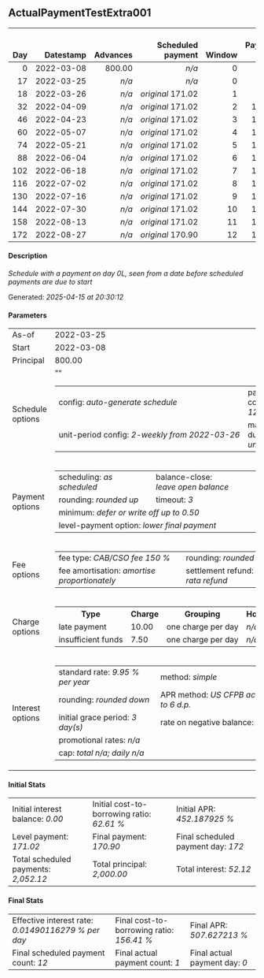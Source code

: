 <h2>ActualPaymentTestExtra001</h2>
<table>
    <thead style="vertical-align: bottom;">
        <th style="text-align: right;">Day</th>
        <th style="text-align: right;">Datestamp</th>
        <th style="text-align: right;">Advances</th>
        <th style="text-align: right;">Scheduled payment</th>
        <th style="text-align: right;">Window</th>
        <th style="text-align: right;">Payment due</th>
        <th style="text-align: right;">Actual payments</th>
        <th style="text-align: right;">Generated payment</th>
        <th style="text-align: right;">Net effect</th>
        <th style="text-align: right;">Payment status</th>
        <th style="text-align: right;">Balance status</th>
        <th style="text-align: right;">Simple interest</th>
        <th style="text-align: right;">New interest</th>
        <th style="text-align: right;">New charges</th>
        <th style="text-align: right;">Principal portion</th>
        <th style="text-align: right;">Fee portion</th>
        <th style="text-align: right;">Interest portion</th>
        <th style="text-align: right;">Charges portion</th>
        <th style="text-align: right;">Fee refund</th>
        <th style="text-align: right;">Principal balance</th>
        <th style="text-align: right;">Fee balance</th>
        <th style="text-align: right;">Interest balance</th>
        <th style="text-align: right;">Charges balance</th>
        <th style="text-align: right;">Settlement figure</th>
        <th style="text-align: right;">Fee refund if&nbsp;settled</th>
    </thead>
    <tr style="text-align: right;">
        <td class="ci00">0</td>
        <td class="ci01" style="white-space: nowrap;">2022-03-08</td>
        <td class="ci02">800.00</td>
        <td class="ci03" style="white-space: nowrap;"><i>n/a<i></td>
        <td class="ci04">0</td>
        <td class="ci05">0.00</td>
        <td class="ci06"><i>confirmed</i>&nbsp;166.60</td>
        <td class="ci07"><i>n/a</i></td>
        <td class="ci08">166.60</td>
        <td class="ci09"><i>extra&nbsp;payment</i></td>
        <td class="ci10">open</td>
        <td class="ci13">0.0000</td>
        <td class="ci14">0.0000</td>
        <td class="ci15"><i>n/a</i></td>
        <td class="ci16">66.64</td>
        <td class="ci17">99.96</td>
        <td class="ci18">0.00</td>
        <td class="ci19">0.00</td>
        <td class="ci20">1,200.00</td>
        <td class="ci21">733.36</td>
        <td class="ci22">1,100.04</td>
        <td class="ci23">0.0000</td>
        <td class="ci24">0.00</td>
        <td class="ci25">633.40</td>
        <td class="ci26">1,200.00</td>
    </tr>
    <tr style="text-align: right;">
        <td class="ci00">17</td>
        <td class="ci01" style="white-space: nowrap;">2022-03-25</td>
        <td class="ci02"><i>n/a</i></td>
        <td class="ci03" style="white-space: nowrap;"><i>n/a<i></td>
        <td class="ci04">0</td>
        <td class="ci05">0.00</td>
        <td class="ci06"><i>n/a</i></td>
        <td class="ci07"><i>n/a</i></td>
        <td class="ci08">0.00</td>
        <td class="ci09"><i>information&nbsp;only</i></td>
        <td class="ci10">open</td>
        <td class="ci13">8.4964</td>
        <td class="ci14">8.4964</td>
        <td class="ci15"><i>n/a</i></td>
        <td class="ci16">0.00</td>
        <td class="ci17">0.00</td>
        <td class="ci18">0.00</td>
        <td class="ci19">0.00</td>
        <td class="ci20">1,081.40</td>
        <td class="ci21">733.36</td>
        <td class="ci22">1,100.04</td>
        <td class="ci23">8.4964</td>
        <td class="ci24">0.00</td>
        <td class="ci25">760.49</td>
        <td class="ci26">1,081.40</td>
    </tr>
    <tr style="text-align: right;">
        <td class="ci00">18</td>
        <td class="ci01" style="white-space: nowrap;">2022-03-26</td>
        <td class="ci02"><i>n/a</i></td>
        <td class="ci03" style="white-space: nowrap;"><i>original</i> 171.02</td>
        <td class="ci04">1</td>
        <td class="ci05">4.42</td>
        <td class="ci06"><i>n/a</i></td>
        <td class="ci07"><i>n/a</i></td>
        <td class="ci08">4.42</td>
        <td class="ci09"><i>not&nbsp;yet&nbsp;due</i></td>
        <td class="ci10">open</td>
        <td class="ci13">0.4998</td>
        <td class="ci14">0.4998</td>
        <td class="ci15"><i>n/a</i></td>
        <td class="ci16">0.00</td>
        <td class="ci17">0.00</td>
        <td class="ci18">4.42</td>
        <td class="ci19">0.00</td>
        <td class="ci20">1,074.42</td>
        <td class="ci21">733.36</td>
        <td class="ci22">1,100.04</td>
        <td class="ci23">4.5762</td>
        <td class="ci24">0.00</td>
        <td class="ci25">767.97</td>
        <td class="ci26">1,074.42</td>
    </tr>
    <tr style="text-align: right;">
        <td class="ci00">32</td>
        <td class="ci01" style="white-space: nowrap;">2022-04-09</td>
        <td class="ci02"><i>n/a</i></td>
        <td class="ci03" style="white-space: nowrap;"><i>original</i> 171.02</td>
        <td class="ci04">2</td>
        <td class="ci05">171.02</td>
        <td class="ci06"><i>n/a</i></td>
        <td class="ci07"><i>n/a</i></td>
        <td class="ci08">171.02</td>
        <td class="ci09"><i>not&nbsp;yet&nbsp;due</i></td>
        <td class="ci10">open</td>
        <td class="ci13">6.9971</td>
        <td class="ci14">6.9971</td>
        <td class="ci15"><i>n/a</i></td>
        <td class="ci16">63.78</td>
        <td class="ci17">95.67</td>
        <td class="ci18">11.57</td>
        <td class="ci19">0.00</td>
        <td class="ci20">976.75</td>
        <td class="ci21">669.58</td>
        <td class="ci22">1,004.37</td>
        <td class="ci23">0.0000</td>
        <td class="ci24">0.00</td>
        <td class="ci25">868.22</td>
        <td class="ci26">976.75</td>
    </tr>
    <tr style="text-align: right;">
        <td class="ci00">46</td>
        <td class="ci01" style="white-space: nowrap;">2022-04-23</td>
        <td class="ci02"><i>n/a</i></td>
        <td class="ci03" style="white-space: nowrap;"><i>original</i> 171.02</td>
        <td class="ci04">3</td>
        <td class="ci05">171.02</td>
        <td class="ci06"><i>n/a</i></td>
        <td class="ci07"><i>n/a</i></td>
        <td class="ci08">171.02</td>
        <td class="ci09"><i>not&nbsp;yet&nbsp;due</i></td>
        <td class="ci10">open</td>
        <td class="ci13">6.3885</td>
        <td class="ci14">6.3885</td>
        <td class="ci15"><i>n/a</i></td>
        <td class="ci16">65.85</td>
        <td class="ci17">98.79</td>
        <td class="ci18">6.38</td>
        <td class="ci19">0.00</td>
        <td class="ci20">879.07</td>
        <td class="ci21">603.73</td>
        <td class="ci22">905.58</td>
        <td class="ci23">0.0000</td>
        <td class="ci24">0.00</td>
        <td class="ci25">801.26</td>
        <td class="ci26">879.07</td>
    </tr>
    <tr style="text-align: right;">
        <td class="ci00">60</td>
        <td class="ci01" style="white-space: nowrap;">2022-05-07</td>
        <td class="ci02"><i>n/a</i></td>
        <td class="ci03" style="white-space: nowrap;"><i>original</i> 171.02</td>
        <td class="ci04">4</td>
        <td class="ci05">171.02</td>
        <td class="ci06"><i>n/a</i></td>
        <td class="ci07"><i>n/a</i></td>
        <td class="ci08">171.02</td>
        <td class="ci09"><i>not&nbsp;yet&nbsp;due</i></td>
        <td class="ci10">open</td>
        <td class="ci13">5.7602</td>
        <td class="ci14">5.7602</td>
        <td class="ci15"><i>n/a</i></td>
        <td class="ci16">66.10</td>
        <td class="ci17">99.16</td>
        <td class="ci18">5.76</td>
        <td class="ci19">0.00</td>
        <td class="ci20">781.40</td>
        <td class="ci21">537.63</td>
        <td class="ci22">806.42</td>
        <td class="ci23">0.0000</td>
        <td class="ci24">0.00</td>
        <td class="ci25">733.67</td>
        <td class="ci26">781.40</td>
    </tr>
    <tr style="text-align: right;">
        <td class="ci00">74</td>
        <td class="ci01" style="white-space: nowrap;">2022-05-21</td>
        <td class="ci02"><i>n/a</i></td>
        <td class="ci03" style="white-space: nowrap;"><i>original</i> 171.02</td>
        <td class="ci04">5</td>
        <td class="ci05">171.02</td>
        <td class="ci06"><i>n/a</i></td>
        <td class="ci07"><i>n/a</i></td>
        <td class="ci08">171.02</td>
        <td class="ci09"><i>not&nbsp;yet&nbsp;due</i></td>
        <td class="ci10">open</td>
        <td class="ci13">5.1295</td>
        <td class="ci14">5.1295</td>
        <td class="ci15"><i>n/a</i></td>
        <td class="ci16">66.36</td>
        <td class="ci17">99.54</td>
        <td class="ci18">5.12</td>
        <td class="ci19">0.00</td>
        <td class="ci20">683.73</td>
        <td class="ci21">471.27</td>
        <td class="ci22">706.88</td>
        <td class="ci23">0.0000</td>
        <td class="ci24">0.00</td>
        <td class="ci25">665.44</td>
        <td class="ci26">683.73</td>
    </tr>
    <tr style="text-align: right;">
        <td class="ci00">88</td>
        <td class="ci01" style="white-space: nowrap;">2022-06-04</td>
        <td class="ci02"><i>n/a</i></td>
        <td class="ci03" style="white-space: nowrap;"><i>original</i> 171.02</td>
        <td class="ci04">6</td>
        <td class="ci05">171.02</td>
        <td class="ci06"><i>n/a</i></td>
        <td class="ci07"><i>n/a</i></td>
        <td class="ci08">171.02</td>
        <td class="ci09"><i>not&nbsp;yet&nbsp;due</i></td>
        <td class="ci10">open</td>
        <td class="ci13">4.4963</td>
        <td class="ci14">4.4963</td>
        <td class="ci15"><i>n/a</i></td>
        <td class="ci16">66.61</td>
        <td class="ci17">99.92</td>
        <td class="ci18">4.49</td>
        <td class="ci19">0.00</td>
        <td class="ci20">586.05</td>
        <td class="ci21">404.66</td>
        <td class="ci22">606.96</td>
        <td class="ci23">0.0000</td>
        <td class="ci24">0.00</td>
        <td class="ci25">596.59</td>
        <td class="ci26">586.05</td>
    </tr>
    <tr style="text-align: right;">
        <td class="ci00">102</td>
        <td class="ci01" style="white-space: nowrap;">2022-06-18</td>
        <td class="ci02"><i>n/a</i></td>
        <td class="ci03" style="white-space: nowrap;"><i>original</i> 171.02</td>
        <td class="ci04">7</td>
        <td class="ci05">171.02</td>
        <td class="ci06"><i>n/a</i></td>
        <td class="ci07"><i>n/a</i></td>
        <td class="ci08">171.02</td>
        <td class="ci09"><i>not&nbsp;yet&nbsp;due</i></td>
        <td class="ci10">open</td>
        <td class="ci13">3.8608</td>
        <td class="ci14">3.8608</td>
        <td class="ci15"><i>n/a</i></td>
        <td class="ci16">66.86</td>
        <td class="ci17">100.30</td>
        <td class="ci18">3.86</td>
        <td class="ci19">0.00</td>
        <td class="ci20">488.38</td>
        <td class="ci21">337.80</td>
        <td class="ci22">506.66</td>
        <td class="ci23">0.0000</td>
        <td class="ci24">0.00</td>
        <td class="ci25">527.10</td>
        <td class="ci26">488.38</td>
    </tr>
    <tr style="text-align: right;">
        <td class="ci00">116</td>
        <td class="ci01" style="white-space: nowrap;">2022-07-02</td>
        <td class="ci02"><i>n/a</i></td>
        <td class="ci03" style="white-space: nowrap;"><i>original</i> 171.02</td>
        <td class="ci04">8</td>
        <td class="ci05">171.02</td>
        <td class="ci06"><i>n/a</i></td>
        <td class="ci07"><i>n/a</i></td>
        <td class="ci08">171.02</td>
        <td class="ci09"><i>not&nbsp;yet&nbsp;due</i></td>
        <td class="ci10">open</td>
        <td class="ci13">3.2228</td>
        <td class="ci14">3.2228</td>
        <td class="ci15"><i>n/a</i></td>
        <td class="ci16">67.12</td>
        <td class="ci17">100.68</td>
        <td class="ci18">3.22</td>
        <td class="ci19">0.00</td>
        <td class="ci20">390.70</td>
        <td class="ci21">270.68</td>
        <td class="ci22">405.98</td>
        <td class="ci23">0.0000</td>
        <td class="ci24">0.00</td>
        <td class="ci25">456.98</td>
        <td class="ci26">390.70</td>
    </tr>
    <tr style="text-align: right;">
        <td class="ci00">130</td>
        <td class="ci01" style="white-space: nowrap;">2022-07-16</td>
        <td class="ci02"><i>n/a</i></td>
        <td class="ci03" style="white-space: nowrap;"><i>original</i> 171.02</td>
        <td class="ci04">9</td>
        <td class="ci05">171.02</td>
        <td class="ci06"><i>n/a</i></td>
        <td class="ci07"><i>n/a</i></td>
        <td class="ci08">171.02</td>
        <td class="ci09"><i>not&nbsp;yet&nbsp;due</i></td>
        <td class="ci10">open</td>
        <td class="ci13">2.5824</td>
        <td class="ci14">2.5824</td>
        <td class="ci15"><i>n/a</i></td>
        <td class="ci16">67.37</td>
        <td class="ci17">101.07</td>
        <td class="ci18">2.58</td>
        <td class="ci19">0.00</td>
        <td class="ci20">293.03</td>
        <td class="ci21">203.31</td>
        <td class="ci22">304.91</td>
        <td class="ci23">0.0000</td>
        <td class="ci24">0.00</td>
        <td class="ci25">386.21</td>
        <td class="ci26">293.03</td>
    </tr>
    <tr style="text-align: right;">
        <td class="ci00">144</td>
        <td class="ci01" style="white-space: nowrap;">2022-07-30</td>
        <td class="ci02"><i>n/a</i></td>
        <td class="ci03" style="white-space: nowrap;"><i>original</i> 171.02</td>
        <td class="ci04">10</td>
        <td class="ci05">171.02</td>
        <td class="ci06"><i>n/a</i></td>
        <td class="ci07"><i>n/a</i></td>
        <td class="ci08">171.02</td>
        <td class="ci09"><i>not&nbsp;yet&nbsp;due</i></td>
        <td class="ci10">open</td>
        <td class="ci13">1.9396</td>
        <td class="ci14">1.9396</td>
        <td class="ci15"><i>n/a</i></td>
        <td class="ci16">67.63</td>
        <td class="ci17">101.46</td>
        <td class="ci18">1.93</td>
        <td class="ci19">0.00</td>
        <td class="ci20">195.35</td>
        <td class="ci21">135.68</td>
        <td class="ci22">203.45</td>
        <td class="ci23">0.0000</td>
        <td class="ci24">0.00</td>
        <td class="ci25">314.80</td>
        <td class="ci26">195.35</td>
    </tr>
    <tr style="text-align: right;">
        <td class="ci00">158</td>
        <td class="ci01" style="white-space: nowrap;">2022-08-13</td>
        <td class="ci02"><i>n/a</i></td>
        <td class="ci03" style="white-space: nowrap;"><i>original</i> 171.02</td>
        <td class="ci04">11</td>
        <td class="ci05">171.02</td>
        <td class="ci06"><i>n/a</i></td>
        <td class="ci07"><i>n/a</i></td>
        <td class="ci08">171.02</td>
        <td class="ci09"><i>not&nbsp;yet&nbsp;due</i></td>
        <td class="ci10">open</td>
        <td class="ci13">1.2943</td>
        <td class="ci14">1.2943</td>
        <td class="ci15"><i>n/a</i></td>
        <td class="ci16">67.89</td>
        <td class="ci17">101.84</td>
        <td class="ci18">1.29</td>
        <td class="ci19">0.00</td>
        <td class="ci20">97.68</td>
        <td class="ci21">67.79</td>
        <td class="ci22">101.61</td>
        <td class="ci23">0.0000</td>
        <td class="ci24">0.00</td>
        <td class="ci25">242.74</td>
        <td class="ci26">97.68</td>
    </tr>
    <tr style="text-align: right;">
        <td class="ci00">172</td>
        <td class="ci01" style="white-space: nowrap;">2022-08-27</td>
        <td class="ci02"><i>n/a</i></td>
        <td class="ci03" style="white-space: nowrap;"><i>original</i> 170.90</td>
        <td class="ci04">12</td>
        <td class="ci05">170.04</td>
        <td class="ci06"><i>n/a</i></td>
        <td class="ci07"><i>n/a</i></td>
        <td class="ci08">170.04</td>
        <td class="ci09"><i>not&nbsp;yet&nbsp;due</i></td>
        <td class="ci10">closed</td>
        <td class="ci13">0.6465</td>
        <td class="ci14">0.6465</td>
        <td class="ci15"><i>n/a</i></td>
        <td class="ci16">67.79</td>
        <td class="ci17">101.61</td>
        <td class="ci18">0.64</td>
        <td class="ci19">0.00</td>
        <td class="ci20">0.00</td>
        <td class="ci21">0.00</td>
        <td class="ci22">0.00</td>
        <td class="ci23">0.0000</td>
        <td class="ci24">0.00</td>
        <td class="ci25">170.04</td>
        <td class="ci26">0.00</td>
    </tr>
</table>
<p><h4>Description</h4><i>Schedule with a payment on day 0L<Cent>, seen from a date before scheduled payments are due to start</i></p><p>Generated: <i>2025-04-15 at 20:30:12</i></p><h4>Parameters</h4>
<table>
    <tr>
        <td>As-of</td>
        <td>2022-03-25</td>
    </tr>
    <tr>
        <td>Start</td>
        <td>2022-03-08</td>
    </tr>
    <tr>
        <td>Principal</td>
        <td>800.00</td>
    </tr>
    <tr>
        <td>Schedule options</td>
        <td>
            <table>
                <tr>
                    <td>config: <i>auto-generate schedule</i></td>
                    <td>payment count: <i>12</i></td>
                </tr>
                <tr>
                    <td style="white-space: nowrap;">unit-period config: <i>2-weekly from 2022-03-26</i></td>""
                    <td>max duration: <i>unlimited</i></td>
                </tr>
            </table>
        </td>
    </tr>
    <tr>
        <td>Payment options</td>
        <td>
            <table>
                <tr>
                    <td>scheduling: <i>as scheduled</i></td>
                    <td>balance-close: <i>leave&nbsp;open&nbsp;balance</i></td>
                </tr>
                <tr>
                    <td>rounding: <i>rounded up</i></td>
                    <td>timeout: <i>3</i></td>
                </tr>
                <tr>
                    <td colspan='2'>minimum: <i>defer&nbsp;or&nbsp;write&nbsp;off&nbsp;up&nbsp;to&nbsp;0.50</i></td>
                </tr>
                <tr>
                    <td colspan='2'>level-payment option: <i>lower&nbsp;final&nbsp;payment</i></td>
                </tr>
            </table>
        </td>
    </tr>
    <tr>
        <td>Fee options</td>
        <td>
            <table>
                <tr>
                    <td>fee type: <i><i>CAB/CSO fee</i> 150 %</i></td>
                    <td>rounding: <i>rounded down</i></td>
                </tr>
                <tr>
                    <td>fee amortisation: <i>amortise proportionately</i></td>
                    <td>settlement refund: <i>pro-rata refund</i></td>
                </tr>
            </table>
        </td>
    </tr>
    <tr>
        <td>Charge options</td>
        <td>
            <table>
                <tr>
                    <th>Type</th>
                    <th>Charge</th>
                    <th>Grouping</th>
                    <th>Holidays</th>
                </tr>
                <tr>
                    <td>late payment</td>
                    <td>10.00</td><td>one charge per day</td><td><i>n/a</i></td>
                </tr>
                <tr>
                    <td>insufficient funds</td>
                    <td>7.50</td><td>one charge per day</td><td><i>n/a</i></td>
                </tr>
            </table>
        </td>
    </tr>
    <tr>
        <td>Interest options</td>
        <td>
            <table>
                <tr>
                    <td>standard rate: <i>9.95 % per year</i></td>
                    <td>method: <i>simple</i></td>
                </tr>
                <tr>
                    <td>rounding: <i>rounded down</i></td>
                    <td>APR method: <i>US CFPB actuarial to 6 d.p.</i></td>
                </tr>
                <tr>
                    <td>initial grace period: <i>3 day(s)</i></td>
                    <td>rate on negative balance: <i>zero</i></td>
                </tr>
                <tr>
                    <td colspan="2">promotional rates: <i><i>n/a</i></i></td>
                </tr>
                <tr>
                    <td colspan="2">cap: <i>total <i>n/a</i>; daily <i>n/a</i></td>
                </tr>
            </table>
        </td>
    </tr>
</table><h4>Initial Stats</h4>
<table>
    <tr>
        <td>Initial interest balance: <i>0.00</i></td>
        <td>Initial cost-to-borrowing ratio: <i>62.61 %</i></td>
        <td>Initial APR: <i>452.187925 %</i></td>
    </tr>
    <tr>
        <td>Level payment: <i>171.02</i></td>
        <td>Final payment: <i>170.90</i></td>
        <td>Final scheduled payment day: <i>172</i></td>
    </tr>
    <tr>
        <td>Total scheduled payments: <i>2,052.12</i></td>
        <td>Total principal: <i>2,000.00</i></td>
        <td>Total interest: <i>52.12</i></td>
    </tr>
</table>
<h4>Final Stats</h4>
<table>
    <tr>
        <td>Effective interest rate: <i>0.01490116279 % per day</i></td>
        <td>Final cost-to-borrowing ratio: <i>156.41 %</i></td>
        <td>Final APR: <i>507.627213 %</i></td>
    </tr>
    <tr>
        <td>Final scheduled payment count: <i>12</i></td>
        <td>Final actual payment count: <i>1</i></td>
        <td>Final actual payment day: <i>0</i></td>
    </tr>
</table>
